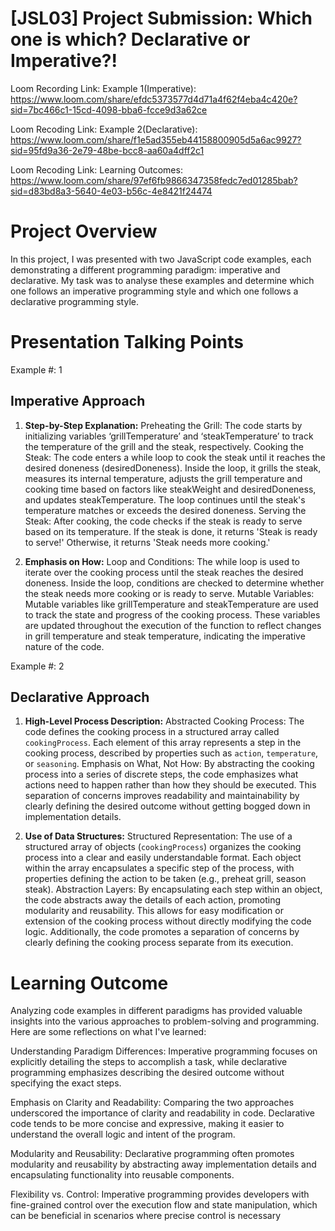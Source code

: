 # [JSL03] Project Submission: Which one is which? Declarative or Imperative?!

Loom Recording Link: Example 1(Imperative):
https://www.loom.com/share/efdc5373577d4d71a4f62f4eba4c420e?sid=7bc466c1-15cd-4098-bba6-fcce9d3a62ce

Loom Recoding Link: Example 2(Declarative):
https://www.loom.com/share/f1e5ad355eb44158800905d5a6ac9927?sid=95fd9a36-2e79-48be-bcc8-aa60a4dff2c1

Loom Recoding Link: Learning Outcomes:
https://www.loom.com/share/97ef6fb9866347358fedc7ed01285bab?sid=d83bd8a3-5640-4e03-b56c-4e8421f24474

# Project Overview

In this project, I was presented with two JavaScript code examples, each demonstrating a different programming paradigm: imperative and declarative. My task was to analyse these examples and determine which one follows an imperative programming style and which one follows a declarative programming style. 


# Presentation Talking Points

Example #: 1

## Imperative Approach 
1. **Step-by-Step Explanation:** 
   Preheating the Grill: The code starts by initializing variables ‘grillTemperature’ and ‘steakTemperature’ to track the temperature of the 
                          grill and the steak, respectively.
   Cooking the Steak: The code enters a while loop to cook the steak until it reaches the desired doneness (desiredDoneness). Inside the 
                      loop, it grills the steak, measures its internal temperature, adjusts the grill temperature and cooking time based on 
                      factors like steakWeight and desiredDoneness, and updates steakTemperature. The loop continues until the steak's 
                      temperature matches or exceeds the desired doneness.
   Serving the Steak: After cooking, the code checks if the steak is ready to serve based on its temperature. If the steak is done, it 
                      returns 'Steak is ready to serve!' Otherwise, it returns 'Steak needs more cooking.'


2. **Emphasis on How:** 
   Loop and Conditions: The while loop is used to iterate over the cooking process until the steak reaches the desired doneness. Inside the 
                        loop, conditions are checked to determine whether the steak needs more cooking or is ready to serve.
   Mutable Variables: Mutable variables like grillTemperature and steakTemperature are used to track the state and progress of the cooking 
                      process. These variables are updated throughout the execution of the function to reflect changes in grill temperature 
                      and steak temperature, indicating the imperative nature of the code.



Example #: 2

## Declarative Approach 
1. **High-Level Process Description:**
   Abstracted Cooking Process: The code defines the cooking process in a structured array called `cookingProcess`. Each element of this 
                               array represents a step in the cooking process, described by properties such as `action`, `temperature`, or 
                               `seasoning`. 
   Emphasis on What, Not How: By abstracting the cooking process into a series of discrete steps, the code emphasizes what actions need to 
                              happen rather than how they should be executed. This separation of concerns improves readability and 
                              maintainability by clearly defining the desired outcome without getting bogged down in implementation details.


2. **Use of Data Structures:** 
   Structured Representation: The use of a structured array of objects (`cookingProcess`) organizes the cooking process into a clear and 
                              easily understandable format. Each object within the array encapsulates a specific step of the process, with 
                              properties defining the action to be taken (e.g., preheat grill, season steak).
   Abstraction Layers: By encapsulating each step within an object, the code abstracts away the details of each action, promoting modularity 
                       and reusability. This allows for easy modification or extension of the cooking process without directly modifying the 
                       code logic. Additionally, the code promotes a separation of concerns by clearly defining the cooking process separate 
                       from its execution.


# Learning Outcome 
Analyzing code examples in different paradigms has provided valuable insights into the various approaches to problem-solving and programming. Here are some reflections on what I've learned:


Understanding Paradigm Differences: Imperative programming focuses on explicitly detailing the steps to accomplish a task, while declarative programming emphasizes describing the desired outcome without specifying the exact steps.

Emphasis on Clarity and Readability: Comparing the two approaches underscored the importance of clarity and readability in code. Declarative code tends to be more concise and expressive, making it easier to understand the overall logic and intent of the program. 

Modularity and Reusability: Declarative programming often promotes modularity and reusability by abstracting away implementation details and encapsulating functionality into reusable components.

Flexibility vs. Control: Imperative programming provides developers with fine-grained control over the execution flow and state manipulation, which can be beneficial in scenarios where precise control is necessary


